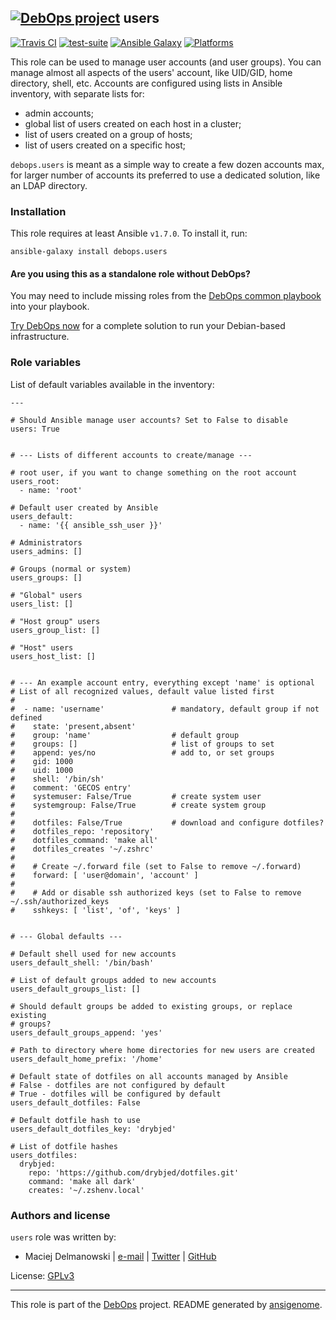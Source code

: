 
## [![DebOps project](http://debops.org/images/debops-small.png)](http://debops.org) users



[![Travis CI](http://img.shields.io/travis/debops/ansible-users.svg?style=flat)](http://travis-ci.org/debops/ansible-users) [![test-suite](http://img.shields.io/badge/test--suite-ansible--users-blue.svg?style=flat)](https://github.com/debops/test-suite/tree/master/ansible-users/)  [![Ansible Galaxy](http://img.shields.io/badge/galaxy-debops.users-660198.svg?style=flat)](https://galaxy.ansible.com/list#/roles/1605) [![Platforms](http://img.shields.io/badge/platforms-debian%20|%20ubuntu-lightgrey.svg?style=flat)](#)






This role can be used to manage user accounts (and user groups). You can
manage almost all aspects of the users' account, like UID/GID, home
directory, shell, etc. Accounts are configured using lists in Ansible
inventory, with separate lists for:

* admin accounts;
* global list of users created on each host in a cluster;
* list of users created on a group of hosts;
* list of users created on a specific host;

`debops.users` is meant as a simple way to create a few dozen accounts max,
for larger number of accounts its preferred to use a dedicated solution,
like an LDAP directory.





### Installation

This role requires at least Ansible `v1.7.0`. To install it, run:

    ansible-galaxy install debops.users

#### Are you using this as a standalone role without DebOps?

You may need to include missing roles from the [DebOps common
playbook](https://github.com/debops/debops-playbooks/blob/master/playbooks/common.yml)
into your playbook.

[Try DebOps now](https://github.com/debops/debops) for a complete solution to run your Debian-based infrastructure.








### Role variables

List of default variables available in the inventory:

    ---
    
    # Should Ansible manage user accounts? Set to False to disable
    users: True
    
    
    # --- Lists of different accounts to create/manage ---
    
    # root user, if you want to change something on the root account
    users_root:
      - name: 'root'
    
    # Default user created by Ansible
    users_default:
      - name: '{{ ansible_ssh_user }}'
    
    # Administrators
    users_admins: []
    
    # Groups (normal or system)
    users_groups: []
    
    # "Global" users
    users_list: []
    
    # "Host group" users
    users_group_list: []
    
    # "Host" users
    users_host_list: []
    
    
    # --- An example account entry, everything except 'name' is optional
    # List of all recognized values, default value listed first
    #
    #  - name: 'username'               # mandatory, default group if not defined
    #    state: 'present,absent'
    #    group: 'name'                  # default group
    #    groups: []                     # list of groups to set
    #    append: yes/no                 # add to, or set groups
    #    gid: 1000
    #    uid: 1000
    #    shell: '/bin/sh'
    #    comment: 'GECOS entry'
    #    systemuser: False/True         # create system user
    #    systemgroup: False/True        # create system group
    #
    #    dotfiles: False/True           # download and configure dotfiles?
    #    dotfiles_repo: 'repository'
    #    dotfiles_command: 'make all'
    #    dotfiles_creates '~/.zshrc'
    #
    #    # Create ~/.forward file (set to False to remove ~/.forward)
    #    forward: [ 'user@domain', 'account' ]
    #
    #    # Add or disable ssh authorized keys (set to False to remove ~/.ssh/authorized_keys
    #    sshkeys: [ 'list', 'of', 'keys' ]
    
    
    # --- Global defaults ---
    
    # Default shell used for new accounts
    users_default_shell: '/bin/bash'
    
    # List of default groups added to new accounts
    users_default_groups_list: []
    
    # Should default groups be added to existing groups, or replace existing
    # groups?
    users_default_groups_append: 'yes'
    
    # Path to directory where home directories for new users are created
    users_default_home_prefix: '/home'
    
    # Default state of dotfiles on all accounts managed by Ansible
    # False - dotfiles are not configured by default
    # True - dotfiles will be configured by default
    users_default_dotfiles: False
    
    # Default dotfile hash to use
    users_default_dotfiles_key: 'drybjed'
    
    # List of dotfile hashes
    users_dotfiles:
      drybjed:
        repo: 'https://github.com/drybjed/dotfiles.git'
        command: 'make all dark'
        creates: '~/.zshenv.local'









### Authors and license

`users` role was written by:

- Maciej Delmanowski | [e-mail](mailto:drybjed@gmail.com) | [Twitter](https://twitter.com/drybjed) | [GitHub](https://github.com/drybjed)

License: [GPLv3](https://tldrlegal.com/license/gnu-general-public-license-v3-%28gpl-3%29)



***

This role is part of the [DebOps](http://debops.org/) project. README generated by [ansigenome](https://github.com/nickjj/ansigenome/).
